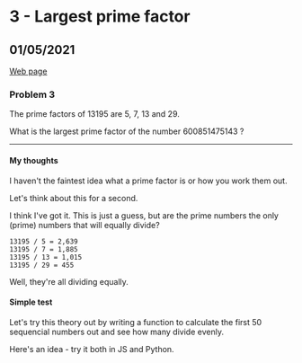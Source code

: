 # 3 - Largest prime factor

## 01/05/2021

[Web page](https://projecteuler.net/problem=3)

### Problem 3

The prime factors of 13195 are 5, 7, 13 and 29.

What is the largest prime factor of the number 600851475143 ?

---

#### My thoughts

I haven't the faintest idea what a prime factor is or how you work them out.

Let's think about this for a second.

I think I've got it. This is just a guess, but are the prime numbers the only (prime) numbers that will equally divide?

    13195 / 5 = 2,639
    13195 / 7 = 1,885
    13195 / 13 = 1,015
    13195 / 29 = 455

Well, they're all dividing equally.

#### Simple test

Let's try this theory out by writing a function to calculate the first 50 sequencial numbers out and see how many divide evenly.

Here's an idea - try it both in JS and Python.
